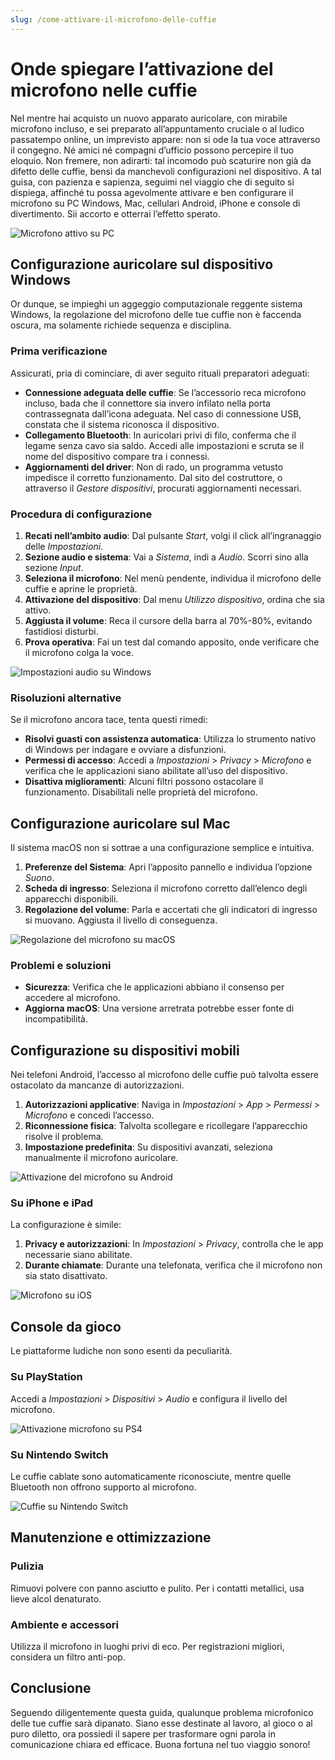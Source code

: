 ```yaml
---
slug: /come-attivare-il-microfono-delle-cuffie
---
```


# Onde spiegare l’attivazione del microfono nelle cuffie

Nel mentre hai acquisto un nuovo apparato auricolare, con mirabile microfono incluso, e sei preparato all’appuntamento cruciale o al ludico passatempo online, un imprevisto appare: non si ode la tua voce attraverso il congegno. Né amici né compagni d’ufficio possono percepire il tuo eloquio. Non fremere, non adirarti: tal incomodo può scaturire non già da difetto delle cuffie, bensì da manchevoli configurazioni nel dispositivo. A tal guisa, con pazienza e sapienza, seguimi nel viaggio che di seguito si dispiega, affinché tu possa agevolmente attivare e ben configurare il microfono su PC Windows, Mac, cellulari Android, iPhone e console di divertimento. Sii accorto e otterrai l’effetto sperato.

![Microfono attivo su PC](/guide-img/output/qfCHy2yu0p01L.jpg)

## Configurazione auricolare sul dispositivo Windows

Or dunque, se impieghi un aggeggio computazionale reggente sistema Windows, la regolazione del microfono delle tue cuffie non è faccenda oscura, ma solamente richiede sequenza e disciplina.

### Prima verificazione

Assicurati, pria di cominciare, di aver seguito rituali preparatori adeguati:

- **Connessione adeguata delle cuffie**: Se l’accessorio reca microfono incluso, bada che il connettore sia invero infilato nella porta contrassegnata dall’icona adeguata. Nel caso di connessione USB, constata che il sistema riconosca il dispositivo.
- **Collegamento Bluetooth**: In auricolari privi di filo, conferma che il legame senza cavo sia saldo. Accedi alle impostazioni e scruta se il nome del dispositivo compare tra i connessi.
- **Aggiornamenti del driver**: Non di rado, un programma vetusto impedisce il corretto funzionamento. Dal sito del costruttore, o attraverso il *Gestore dispositivi*, procurati aggiornamenti necessari.

### Procedura di configurazione

1. **Recati nell’ambito audio**: Dal pulsante *Start*, volgi il click all’ingranaggio delle *Impostazioni*.
2. **Sezione audio e sistema**: Vai a *Sistema*, indi a *Audio*. Scorri sino alla sezione *Input*.
3. **Seleziona il microfono**: Nel menù pendente, individua il microfono delle cuffie e aprine le proprietà.
4. **Attivazione del dispositivo**: Dal menu *Utilizzo dispositivo*, ordina che sia attivo.
5. **Aggiusta il volume**: Reca il cursore della barra al 70%-80%, evitando fastidiosi disturbi.
6. **Prova operativa**: Fai un test dal comando apposito, onde verificare che il microfono colga la voce.

![Impostazioni audio su Windows](/guide-img/output/66a698dc.jpg)

### Risoluzioni alternative

Se il microfono ancora tace, tenta questi rimedi:

- **Risolvi guasti con assistenza automatica**: Utilizza lo strumento nativo di Windows per indagare e ovviare a disfunzioni.
- **Permessi di accesso**: Accedi a *Impostazioni* > *Privacy* > *Microfono* e verifica che le applicazioni siano abilitate all’uso del dispositivo.
- **Disattiva miglioramenti**: Alcuni filtri possono ostacolare il funzionamento. Disabilitali nelle proprietà del microfono.

## Configurazione auricolare sul Mac

Il sistema macOS non si sottrae a una configurazione semplice e intuitiva.

1. **Preferenze del Sistema**: Apri l’apposito pannello e individua l’opzione *Suono*.
2. **Scheda di ingresso**: Seleziona il microfono corretto dall’elenco degli apparecchi disponibili.
3. **Regolazione del volume**: Parla e accertati che gli indicatori di ingresso si muovano. Aggiusta il livello di conseguenza.

![Regolazione del microfono su macOS](/guide-img/output/b7e05913.jpg)

### Problemi e soluzioni

- **Sicurezza**: Verifica che le applicazioni abbiano il consenso per accedere al microfono.
- **Aggiorna macOS**: Una versione arretrata potrebbe esser fonte di incompatibilità.

## Configurazione su dispositivi mobili

Nei telefoni Android, l’accesso al microfono delle cuffie può talvolta essere ostacolato da mancanze di autorizzazioni.

1. **Autorizzazioni applicative**: Naviga in *Impostazioni* > *App* > *Permessi* > *Microfono* e concedi l’accesso.
2. **Riconnessione fisica**: Talvolta scollegare e ricollegare l’apparecchio risolve il problema.
3. **Impostazione predefinita**: Su dispositivi avanzati, seleziona manualmente il microfono auricolare.

![Attivazione del microfono su Android](/guide-img/output/r77mePE183YW9.jpg)

### Su iPhone e iPad

La configurazione è simile:

1. **Privacy e autorizzazioni**: In *Impostazioni* > *Privacy*, controlla che le app necessarie siano abilitate.
2. **Durante chiamate**: Durante una telefonata, verifica che il microfono non sia stato disattivato.

![Microfono su iOS](/guide-img/output/dsy7ep0X8db0L.jpg)

## Console da gioco

Le piattaforme ludiche non sono esenti da peculiarità.

### Su PlayStation

Accedi a *Impostazioni* > *Dispositivi* > *Audio* e configura il livello del microfono.

![Attivazione microfono su PS4](/guide-img/output/ycXhp0fPrv361.jpg)

### Su Nintendo Switch

Le cuffie cablate sono automaticamente riconosciute, mentre quelle Bluetooth non offrono supporto al microfono.

![Cuffie su Nintendo Switch](/guide-img/output/432d4719.jpg)

## Manutenzione e ottimizzazione

### Pulizia

Rimuovi polvere con panno asciutto e pulito. Per i contatti metallici, usa lieve alcol denaturato.

### Ambiente e accessori

Utilizza il microfono in luoghi privi di eco. Per registrazioni migliori, considera un filtro anti-pop.

## Conclusione

Seguendo diligentemente questa guida, qualunque problema microfonico delle tue cuffie sarà dipanato. Siano esse destinate al lavoro, al gioco o al puro diletto, ora possiedi il sapere per trasformare ogni parola in comunicazione chiara ed efficace. Buona fortuna nel tuo viaggio sonoro!
```